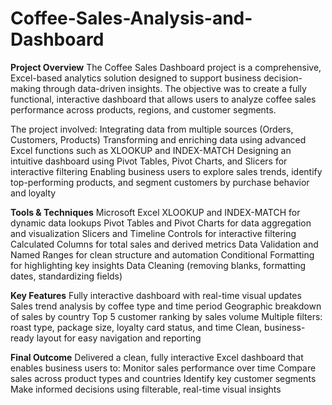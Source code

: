 # Coffee-Sales-Analysis-and-Dashboard


**Project Overview**
The Coffee Sales Dashboard project is a comprehensive, Excel-based analytics solution designed to support business decision-making through data-driven insights. The objective was to create a fully functional, interactive dashboard that allows users to analyze coffee sales performance across products, regions, and customer segments.

The project involved:
Integrating data from multiple sources (Orders, Customers, Products)
Transforming and enriching data using advanced Excel functions such as XLOOKUP and INDEX-MATCH
Designing an intuitive dashboard using Pivot Tables, Pivot Charts, and Slicers for interactive filtering
Enabling business users to explore sales trends, identify top-performing products, and segment customers by purchase behavior and loyalty

**Tools & Techniques**
Microsoft Excel 
XLOOKUP and INDEX-MATCH for dynamic data lookups
Pivot Tables and Pivot Charts for data aggregation and visualization
Slicers and Timeline Controls for interactive filtering
Calculated Columns for total sales and derived metrics
Data Validation and Named Ranges for clean structure and automation
Conditional Formatting for highlighting key insights
Data Cleaning (removing blanks, formatting dates, standardizing fields)

**Key Features**
Fully interactive dashboard with real-time visual updates
Sales trend analysis by coffee type and time period
Geographic breakdown of sales by country
Top 5 customer ranking by sales volume
Multiple filters: roast type, package size, loyalty card status, and time
Clean, business-ready layout for easy navigation and reporting

**Final Outcome**
Delivered a clean, fully interactive Excel dashboard that enables business users to:
Monitor sales performance over time
Compare sales across product types and countries
Identify key customer segments
Make informed decisions using filterable, real-time visual insights

